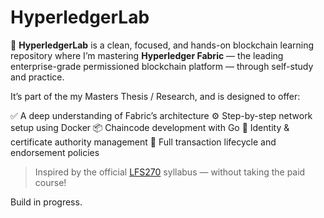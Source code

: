 # HyperledgerLab

📌 **HyperledgerLab** is a clean, focused, and hands-on blockchain learning repository where I’m mastering **Hyperledger Fabric** — the leading enterprise-grade permissioned blockchain platform — through self-study and practice.

It’s part of the my Masters Thesis / Research, and is designed to offer:

✅ A deep understanding of Fabric’s architecture
⚙️ Step-by-step network setup using Docker
📦 Chaincode development with Go
🔐 Identity & certificate authority management
🔄 Full transaction lifecycle and endorsement policies

> Inspired by the official [LFS270](https://training.linuxfoundation.org/training/hyperledger-fabric-design-develop-and-deploy-lfs270/) syllabus — without taking the paid course!

Build in progress.
